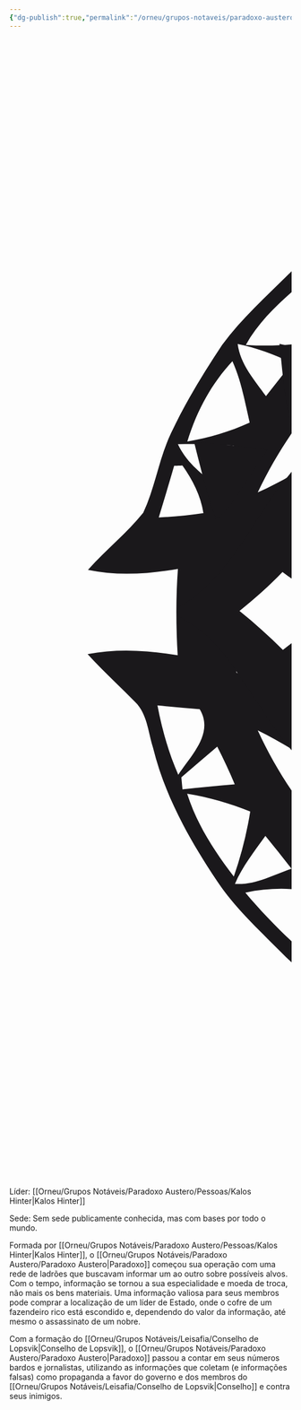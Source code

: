 ```yaml
---
{"dg-publish":true,"permalink":"/orneu/grupos-notaveis/paradoxo-austero/paradoxo-austero/","tags":["grupos_notáveis"]}
---
```


<svg xmlns="http://www.w3.org/2000/svg" width="center" height="2048" shape-rendering="geometricPrecision"><g transform="scale(8,8)" stroke-width=".05%"><g fill="#1a181b"><path d=" M 108.06 30.10 C 110.36 23.80 116.27 20.04 120.75 15.39 C 121.85 22.03 121.58 28.79 120.33 35.38 C 125.69 35.27 131.05 35.28 136.40 35.38 C 135.13 28.81 135.02 22.06 135.97 15.43 C 140.64 19.91 146.21 23.87 148.85 29.99 C 168.14 34.14 186.53 43.48 200.14 57.93 C 212.32 69.78 220.94 85.07 225.47 101.41 C 227.28 108.96 234.76 112.84 239.35 118.56 C 232.73 119.88 225.96 119.41 219.36 118.24 C 219.73 124.45 219.73 130.68 219.23 136.88 C 226.02 136.33 232.84 136.06 239.62 136.82 C 235.13 142.65 227.34 146.44 226.12 154.30 C 218.26 186.61 192.89 213.87 161.41 224.38 C 157.17 225.93 152.53 226.33 148.52 228.43 C 144.06 231.83 140.63 236.38 136.46 240.12 C 135.01 233.64 135.39 226.98 136.66 220.51 C 131.20 220.58 125.75 220.52 120.30 220.38 C 121.54 226.97 121.96 233.73 120.58 240.33 C 117.82 237.80 115.10 235.21 112.54 232.47 C 110.37 230.26 108.22 227.67 105.02 227.02 C 97.96 225.10 90.79 223.25 84.28 219.79 C 75.78 215.33 67.24 210.49 60.47 203.56 C 55.47 198.50 50.15 193.66 46.23 187.68 C 40.13 178.57 34.67 168.81 32.05 158.08 C 30.95 154.66 30.79 150.64 28.09 147.98 C 24.57 144.39 20.85 141.00 17.46 137.27 C 24.12 136.00 30.92 136.41 37.57 137.54 C 37.19 131.12 37.15 124.69 37.62 118.27 C 30.98 119.42 24.18 119.89 17.54 118.51 C 21.44 114.06 26.18 110.38 29.88 105.76 C 32.57 100.08 33.37 93.67 36.10 87.98 C 39.33 81.11 43.31 74.62 47.51 68.31 C 51.85 62.45 57.32 57.57 62.46 52.44 C 67.21 47.61 73.24 44.43 78.97 40.95 C 87.92 35.64 97.86 32.11 108.06 30.10 M 148.07 33.19 C 148.24 35.59 148.41 38.00 148.60 40.40 C 150.99 41.52 153.39 42.62 155.80 43.71 C 158.63 41.89 161.42 40.02 164.15 38.05 C 158.91 36.05 153.52 34.49 148.07 33.19 M 93.11 37.99 C 96.52 40.40 100.57 44.44 105.07 42.05 C 109.05 41.04 108.38 36.34 108.85 33.17 C 103.51 34.45 98.23 36.00 93.11 37.99 M 90.84 38.85 C 90.01 42.33 90.89 45.90 91.37 49.36 C 93.75 47.94 96.12 46.50 98.49 45.06 C 96.49 42.64 94.57 40.10 92.04 38.22 L 90.84 38.85 M 158.85 45.25 C 161.32 46.86 163.80 48.44 166.29 50.01 C 166.73 46.62 167.22 43.24 167.70 39.86 C 167.00 39.46 165.60 38.65 164.90 38.25 C 162.87 40.57 160.86 42.91 158.85 45.25 M 68.39 52.14 C 69.70 55.80 71.07 59.43 72.52 63.04 C 74.97 61.10 77.41 59.14 79.84 57.18 C 76.83 55.08 73.83 52.96 70.88 50.77 C 75.62 52.05 80.43 54.24 85.45 53.51 C 88.31 49.52 88.70 44.42 89.75 39.77 C 81.80 42.28 74.97 47.17 68.39 52.14 M 167.86 39.84 C 168.08 44.71 169.34 49.45 171.33 53.89 C 176.51 53.75 181.56 52.41 186.25 50.21 C 180.48 46.16 174.55 42.21 167.86 39.84 M 116.82 48.85 C 113.39 52.73 112.06 57.99 109.24 62.29 C 97.73 81.18 81.47 97.19 62.32 108.27 C 58.71 110.43 54.63 111.77 51.26 114.30 C 50.21 115.97 50.16 118.05 49.88 119.95 C 49.33 127.11 49.58 134.32 50.69 141.42 C 78.64 154.29 102.22 176.92 115.20 204.92 C 116.18 207.76 119.49 207.77 121.98 208.00 C 128.36 208.12 134.82 207.83 141.09 206.55 C 147.49 191.32 157.48 177.77 169.42 166.43 C 180.00 155.84 192.66 147.51 206.29 141.38 C 207.91 132.29 207.24 122.93 205.72 113.88 C 184.18 104.65 165.91 88.65 152.32 69.70 C 147.53 63.16 144.04 55.83 140.38 48.64 C 132.63 47.60 124.42 46.57 116.82 48.85 M 178.07 57.32 C 179.76 60.05 182.70 61.57 185.29 63.31 C 186.43 60.06 187.53 56.79 188.55 53.50 C 188.51 58.28 188.63 63.06 189.17 67.81 C 194.17 68.52 199.24 68.64 204.28 68.21 C 199.88 61.27 193.50 55.93 187.00 51.03 C 183.95 53.02 180.75 54.84 178.07 57.32 M 55.44 101.23 C 65.97 96.60 75.15 89.37 83.42 81.46 C 91.47 73.11 98.66 63.74 103.45 53.12 C 82.79 63.28 65.31 80.37 55.44 101.23 M 153.13 53.02 C 157.65 62.31 163.41 71.02 170.57 78.49 C 179.35 87.83 189.54 96.11 201.39 101.21 C 191.25 80.38 173.93 63.19 153.13 53.02 M 52.78 68.33 C 57.67 68.65 62.60 68.49 67.43 67.60 C 67.59 62.73 67.62 57.84 67.26 52.97 C 61.85 57.47 56.29 62.11 52.78 68.33 M 50.96 68.11 C 51.56 72.67 54.71 76.15 57.28 79.75 C 59.21 77.29 61.15 74.83 63.09 72.38 C 59.24 70.45 55.17 68.99 50.96 68.11 M 194.01 72.74 C 196.00 75.29 197.98 77.85 199.99 80.38 C 202.06 77.46 204.12 74.53 206.17 71.59 C 204.55 76.38 203.28 81.32 203.16 86.41 C 207.20 88.06 211.40 89.31 215.69 90.19 C 212.70 90.59 209.73 91.05 206.75 91.52 C 208.27 94.24 209.77 96.97 211.30 99.69 C 213.37 97.84 215.35 95.88 217.02 93.65 C 217.47 94.12 217.91 94.59 218.35 95.08 C 215.20 97.73 213.22 101.44 213.04 105.58 C 216.42 106.25 219.83 106.69 223.26 106.94 C 222.33 102.33 220.73 97.86 220.25 93.16 C 219.84 93.08 219.03 92.93 218.62 92.85 C 216.04 83.93 210.88 76.03 205.14 68.82 C 201.38 69.98 197.67 71.28 194.01 72.74 M 39.72 89.88 C 44.52 89.04 49.21 87.66 53.64 85.65 C 52.57 81.04 51.76 76.31 49.79 71.97 C 45.07 77.00 41.71 83.29 39.72 89.88 M 37.62 90.48 C 39.34 94.19 42.44 96.85 45.70 99.17 C 47.23 96.40 48.71 93.61 50.13 90.78 C 45.96 90.50 41.79 90.34 37.62 90.48 M 36.78 95.29 C 35.66 99.14 34.51 102.99 33.34 106.82 C 36.68 106.64 40.01 106.32 43.32 105.84 C 42.72 101.93 40.90 98.41 38.63 95.21 C 38.17 95.23 37.24 95.27 36.78 95.29 M 33.05 148.73 C 34.07 154.03 35.52 159.24 37.70 164.19 C 40.47 159.94 45.77 154.96 42.48 149.57 C 39.33 149.34 36.19 149.03 33.05 148.73 M 212.77 153.05 C 212.37 157.03 215.80 160.13 217.56 163.42 C 215.22 161.52 212.88 159.61 210.55 157.71 C 209.13 160.50 207.82 163.35 206.64 166.25 C 210.53 166.52 214.43 166.71 218.33 166.79 C 220.80 160.83 222.98 154.71 223.97 148.31 C 220.19 149.12 213.90 148.07 212.77 153.05 M 153.26 202.40 C 174.25 192.44 191.80 175.06 201.68 154.01 C 180.77 164.21 163.63 181.62 153.26 202.40 M 55.44 154.28 C 65.10 175.35 82.73 192.41 103.40 202.67 C 93.67 181.63 76.10 164.58 55.44 154.28 M 46.40 157.92 C 43.73 160.20 41.07 162.47 38.39 164.74 C 38.47 165.64 38.55 166.53 38.64 167.43 C 42.52 167.01 46.41 166.61 50.31 166.30 C 49.11 163.46 47.80 160.67 46.40 157.92 M 203.06 171.63 C 203.65 176.76 204.89 181.79 206.88 186.55 C 211.76 180.84 215.30 174.13 218.04 167.17 C 212.93 168.23 207.92 169.72 203.06 171.63 M 39.68 168.40 C 41.85 175.20 45.76 181.25 50.10 186.86 C 51.76 182.15 52.97 177.31 53.77 172.39 C 49.24 170.54 44.51 169.18 39.68 168.40 M 199.54 178.17 C 197.53 180.18 195.92 182.56 194.23 184.84 C 198.33 186.57 202.57 188.00 206.96 188.83 C 204.97 185.04 203.33 180.52 199.54 178.17 M 50.35 188.52 C 54.82 188.82 58.87 186.49 62.98 185.11 C 61.06 182.66 59.12 180.22 57.15 177.81 C 54.70 181.25 52.02 184.60 50.35 188.52 M 189.45 189.39 C 188.72 194.41 188.52 199.50 189.04 204.56 C 195.71 200.91 200.85 194.98 205.03 188.74 C 199.83 188.50 194.61 188.64 189.45 189.39 M 52.68 190.47 C 57.19 195.84 62.17 200.82 67.57 205.30 C 68.65 200.31 68.44 195.19 67.52 190.20 C 62.60 189.34 57.57 189.40 52.68 190.47 M 72.39 194.76 C 70.64 198.75 68.66 202.86 69.06 207.35 C 72.80 205.24 76.28 202.72 79.60 200.00 C 77.22 198.23 74.81 196.49 72.39 194.76 M 177.27 200.08 C 180.89 202.81 184.62 205.43 188.83 207.17 C 188.28 202.67 186.63 198.44 184.75 194.35 C 182.26 196.26 179.77 198.17 177.27 200.08 M 71.84 207.77 C 76.63 212.84 83.32 215.68 89.68 218.26 C 88.87 213.40 87.47 208.68 85.62 204.13 C 80.89 204.66 76.10 205.51 71.84 207.77 M 168.19 218.27 C 174.60 214.94 181.36 211.96 186.66 206.93 C 181.79 205.18 176.78 203.88 171.66 203.15 C 169.59 207.93 167.95 212.99 168.19 218.27 M 91.50 206.95 C 90.64 211.38 89.97 215.98 91.41 220.37 C 94.37 217.55 96.97 214.40 99.44 211.15 C 96.79 209.76 94.14 208.35 91.50 206.95 M 157.82 210.82 C 160.00 213.51 162.23 216.18 164.50 218.81 C 165.57 218.66 166.65 218.52 167.72 218.38 C 167.22 214.49 166.71 210.60 166.28 206.71 C 163.43 208.02 160.61 209.38 157.82 210.82 M 92.73 219.64 C 97.87 222.01 103.36 223.44 108.84 224.75 C 108.53 220.83 109.57 214.69 104.44 213.55 C 99.85 213.37 96.36 217.34 92.73 219.64 M 148.55 215.52 C 148.45 218.60 148.30 221.68 148.18 224.76 C 153.70 223.28 159.33 222.01 164.44 219.38 C 161.33 217.27 158.37 214.73 154.77 213.50 C 152.46 212.77 150.49 214.59 148.55 215.52 Z"/></g></g><g transform="translate(0, 2048) scale(1, -1)translate(0, 2048) scale(1, -1)scale(8,8)" stroke-width=".05%"><g fill="#1a181b"><path d=" M 107.44 51.42 C 114.34 43.69 120.49 35.25 128.00 28.11 C 135.50 35.14 141.42 43.66 148.46 51.14 C 146.95 52.84 145.52 54.60 144.30 56.52 C 141.23 53.09 137.85 49.99 133.98 47.48 C 131.31 50.82 133.12 55.37 131.75 59.19 C 135.82 58.97 138.64 62.49 142.40 63.42 C 146.69 64.66 151.11 65.72 154.94 68.11 C 163.62 73.35 172.27 78.66 180.68 84.33 C 189.47 91.29 196.27 100.36 202.27 109.75 C 207.05 116.80 212.05 125.19 221.15 126.88 C 217.48 129.66 212.97 131.34 209.99 134.99 C 202.46 143.92 197.41 154.78 189.05 163.06 C 186.20 165.90 183.50 168.95 180.24 171.35 C 172.80 176.28 165.22 180.98 157.60 185.61 C 153.25 188.56 148.33 190.54 143.21 191.64 C 139.30 192.36 136.41 195.54 132.47 196.16 C 132.60 200.09 131.71 204.36 133.72 207.95 C 137.69 205.57 140.99 202.36 144.06 198.93 C 145.52 200.71 147.02 202.47 148.65 204.10 C 141.42 211.53 135.50 220.14 128.00 227.33 C 120.47 220.16 114.59 211.50 107.33 204.08 C 108.93 202.42 110.42 200.67 111.93 198.93 C 115.01 202.35 118.31 205.57 122.28 207.95 C 124.36 204.29 123.17 199.94 123.79 195.96 C 119.70 195.76 116.62 192.63 112.74 191.70 C 108.40 190.54 104.05 189.17 100.23 186.77 C 91.65 181.38 82.85 176.33 74.60 170.46 C 67.51 164.20 60.94 157.20 56.07 149.04 C 51.44 142.76 47.85 135.34 41.18 130.90 C 39.73 129.73 36.93 129.34 37.57 126.90 C 47.51 121.38 52.65 110.89 58.90 101.91 C 63.65 95.44 69.02 89.34 75.32 84.33 C 83.94 78.52 92.78 73.04 101.72 67.73 C 106.85 64.50 113.27 64.46 118.37 61.18 C 120.00 60.24 121.70 59.45 123.49 58.87 C 123.47 55.02 124.20 50.87 122.22 47.36 C 118.27 49.90 114.80 53.03 111.67 56.54 C 110.48 54.66 109.09 52.92 107.44 51.42 M 114.72 75.16 C 111.35 75.38 108.22 76.75 105.39 78.52 C 99.99 82.33 93.41 84.08 88.27 88.32 C 84.15 91.87 79.17 94.43 75.71 98.71 C 72.39 102.69 68.61 106.38 66.20 111.03 L 66.34 111.67 C 69.86 113.96 73.20 116.49 76.25 119.38 C 76.51 119.37 77.03 119.34 77.29 119.33 C 82.62 113.65 88.34 108.31 93.30 102.30 C 97.17 97.80 102.70 95.40 107.81 92.67 C 113.15 89.78 119.29 89.37 125.01 87.62 C 127.28 87.33 129.67 87.24 131.90 87.87 C 136.65 89.32 141.71 89.69 146.27 91.77 C 150.08 93.55 153.79 95.57 157.39 97.73 C 162.28 100.73 165.20 105.84 169.34 109.66 C 172.61 112.75 175.44 116.26 178.67 119.38 C 179.99 119.83 180.73 118.32 181.67 117.70 C 184.17 115.17 187.36 113.51 189.98 111.13 C 187.08 106.15 183.09 101.98 179.34 97.66 C 176.17 94.10 171.87 91.87 168.31 88.75 C 162.79 84.22 155.81 82.21 150.01 78.16 C 147.14 76.35 143.87 75.37 140.52 75.01 C 136.14 74.43 132.56 70.91 128.03 71.33 C 123.20 70.87 119.43 74.76 114.72 75.16 M 118.87 101.84 C 113.76 102.25 109.26 105.21 105.61 108.63 C 102.51 111.58 98.35 113.24 95.71 116.71 C 92.65 120.67 88.80 123.89 85.20 127.33 C 86.49 129.76 88.79 131.39 90.70 133.30 C 94.35 136.64 97.08 140.99 101.44 143.51 C 105.61 145.96 108.45 150.29 113.14 151.93 C 115.85 153.47 119.02 153.32 121.96 154.12 C 126.65 155.51 131.52 154.09 136.24 153.57 C 141.46 153.36 146.37 150.67 150.01 147.02 C 153.00 143.92 157.21 142.32 159.95 138.95 C 163.25 134.96 167.21 131.60 170.84 127.92 C 167.61 123.90 163.39 120.84 160.26 116.75 C 157.84 113.39 153.87 111.87 150.92 109.11 C 147.76 106.04 144.01 103.47 139.77 102.20 C 135.85 101.59 131.89 101.29 127.98 100.63 C 124.86 100.09 121.91 101.46 118.87 101.84 M 51.37 127.67 C 54.77 130.37 57.96 133.31 61.06 136.34 C 64.48 133.63 68.27 131.30 71.03 127.84 C 68.69 123.88 64.51 121.69 60.97 118.97 C 57.99 122.10 54.72 124.93 51.37 127.67 M 185.03 127.27 C 187.02 131.48 191.61 133.39 194.95 136.34 C 198.00 133.27 201.19 130.32 204.64 127.69 C 201.29 124.93 198.01 122.11 195.02 118.96 C 191.51 121.51 187.83 123.91 185.03 127.27 M 65.94 144.07 C 70.69 151.68 76.65 158.81 84.15 163.84 C 88.67 167.44 93.41 170.83 98.76 173.08 C 103.11 174.91 106.79 178.06 111.26 179.63 C 113.96 180.51 116.93 180.24 119.51 181.55 C 122.10 182.41 124.34 184.41 127.14 184.51 C 131.96 185.07 135.57 180.87 140.24 180.47 C 146.95 180.12 151.97 175.22 157.91 172.78 C 165.00 169.70 170.81 164.50 176.99 159.99 C 181.84 155.13 186.48 149.92 190.06 144.04 C 186.33 141.38 182.66 138.64 179.03 135.86 C 173.57 141.44 167.73 146.69 162.91 152.85 C 159.34 157.32 153.91 159.43 149.09 162.20 C 145.95 164.00 142.43 165.02 138.90 165.75 C 134.12 166.63 129.36 168.65 124.43 167.49 C 118.82 165.86 112.80 165.46 107.62 162.58 C 102.57 159.68 96.86 157.51 93.08 152.86 C 88.22 146.73 82.45 141.42 76.97 135.86 C 73.34 138.66 69.64 141.36 65.94 144.07 Z"/></g><g fill="#1a181b"><path d=" M 88.83 49.90 C 93.27 53.47 97.91 56.82 102.01 60.79 C 97.87 63.18 93.49 65.13 89.21 67.25 C 87.64 68.12 85.85 68.32 84.09 68.41 C 85.24 62.14 86.41 55.82 88.83 49.90 Z"/><path d=" M 152.36 60.14 C 156.67 56.51 161.13 53.06 165.39 49.36 C 167.96 55.27 169.29 61.67 169.89 68.06 C 167.77 67.82 165.69 67.25 163.80 66.23 C 159.98 64.22 155.83 62.76 152.36 60.14 Z"/><path d=" M 60.29 68.09 C 66.15 69.42 72.19 70.35 77.69 72.86 C 75.37 76.47 71.71 78.78 68.71 81.73 C 66.92 83.48 65.07 85.18 62.99 86.58 C 61.33 80.55 61.01 74.27 60.29 68.09 Z"/><path d=" M 176.77 72.28 C 182.27 70.03 188.13 68.87 193.94 67.74 C 193.13 73.90 193.30 80.32 191.14 86.22 C 188.08 83.85 185.50 80.95 182.51 78.51 C 180.33 76.70 178.03 74.89 176.77 72.28 Z"/><path d=" M 41.22 89.93 C 46.67 90.48 52.14 90.90 57.56 91.73 C 55.31 95.37 52.84 98.87 50.45 102.42 C 49.20 104.16 48.09 106.15 46.11 107.17 C 44.08 101.54 42.67 95.72 41.22 89.93 Z"/><path d=" M 196.78 91.07 C 202.21 90.70 207.61 89.97 213.05 89.75 C 211.43 95.57 210.33 101.58 207.96 107.16 C 203.76 102.16 200.14 96.66 196.78 91.07 Z"/><path d=" M 121.38 108.47 C 128.43 106.65 136.57 107.90 141.96 113.07 C 146.71 117.27 149.98 124.15 147.50 130.42 C 145.28 135.48 141.34 139.72 136.85 142.87 C 129.16 147.55 118.98 143.99 113.59 137.42 C 108.65 131.89 108.41 123.30 111.94 116.97 C 113.63 112.88 116.80 109.19 121.38 108.47 Z"/></g></g></svg>
Líder: [[Orneu/Grupos Notáveis/Paradoxo Austero/Pessoas/Kalos Hinter\|Kalos Hinter]]

Sede: Sem sede publicamente conhecida, mas com bases por todo o mundo.

Formada por [[Orneu/Grupos Notáveis/Paradoxo Austero/Pessoas/Kalos Hinter\|Kalos Hinter]], o [[Orneu/Grupos Notáveis/Paradoxo Austero/Paradoxo Austero\|Paradoxo]] começou sua operação com uma rede de ladrões que buscavam informar um ao outro sobre possíveis alvos. Com o tempo, informação se tornou a sua especialidade e moeda de troca, não mais os bens materiais. Uma informação valiosa para seus membros pode comprar a localização de um líder de Estado, onde o cofre de um fazendeiro rico está escondido e, dependendo do valor da informação, até mesmo o assassinato de um nobre.



Com a formação do [[Orneu/Grupos Notáveis/Leisafia/Conselho de Lopsvik\|Conselho de Lopsvik]], o [[Orneu/Grupos Notáveis/Paradoxo Austero/Paradoxo Austero\|Paradoxo]] passou a contar em seus números bardos e jornalistas, utilizando as informações que coletam (e informações falsas) como propaganda a favor do governo e dos membros do [[Orneu/Grupos Notáveis/Leisafia/Conselho de Lopsvik\|Conselho]] e contra seus inimigos. 